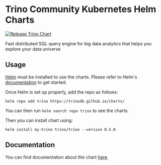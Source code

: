 
Trino Community Kubernetes Helm Charts
===========
[![Release Trino Chart](https://github.com/trinodb/charts/actions/workflows/release.yaml/badge.svg?branch=main)](https://github.com/trinodb/charts/actions/workflows/release.yaml)

Fast distributed SQL query engine for big data analytics that helps you explore your data universe


## Usage

[Helm](https://helm.sh) must be installed to use the charts.
Please refer to Helm's [documentation](https://helm.sh/docs/) to get started.

Once Helm is set up properly, add the repo as follows:

```console
helm repo add trino https://trinodb.github.io/charts/
```

You can then run `helm search repo trino` to see the charts.

Then you can install chart using:

```console
helm install my-trino trino/trino --version 0.5.0
```

## Documentation

You can find documentation about the chart [here](./charts/trino/README.md).
